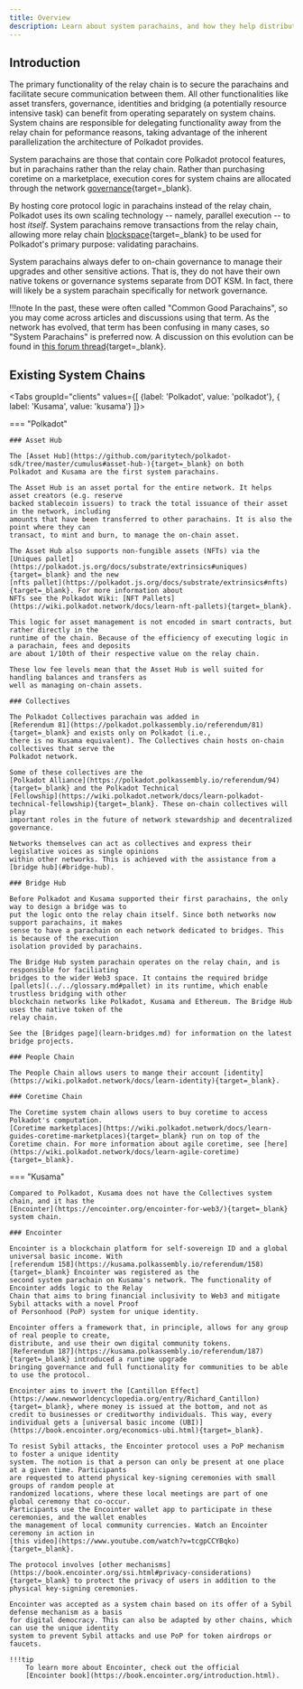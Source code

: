 ```yaml
---
title: Overview
description: Learn about system parachains, and how they help distribute resources over the Polkadot network, and which system chains are currently deployed
---
```


## Introduction

The primary functionality of the relay chain is to secure the parachains and facilitate secure
communication between them. All other functionalities like asset transfers, governance, identities
and bridging (a potentially resource intensive task) can benefit from operating separately on system
chains. System chains are responsible for delegating functionality away from the relay chain for
peformance reasons, taking advantage of the inherent parallelization the architecture of Polkadot
provides.

System parachains are those that contain core Polkadot protocol features, but in parachains rather
than the relay chain. Rather than purchasing coretime on a marketplace, execution cores for system
chains are allocated through the network [governance](https://wiki.polkadot.network/docs/learn-polkadot-opengov){target=_blank}.

By hosting core protocol logic in parachains instead of the relay chain, Polkadot uses its own
scaling technology -- namely, parallel execution -- to host _itself_. System parachains remove
transactions from the relay chain, allowing more relay chain
[blockspace](https://www.rob.tech/polkadot-blockspace-over-blockchains/){target=_blank} to be used for Polkadot's
primary purpose: validating parachains.

System parachains always defer to on-chain governance to manage their upgrades and other sensitive
actions. That is, they do not have their own native tokens or governance systems separate from DOT
KSM. In fact, there will likely be a system parachain specifically for network governance.

!!!note
    In the past, these were often called "Common Good Parachains", so you may come across articles and
    discussions using that term. As the network has evolved, that term has been confusing in many cases,
    so "System Parachains" is preferred now. A discussion on this evolution can be found in
    [this forum thread](https://forum.polkadot.network/t/polkadot-protocol-and-common-good-parachains/866){target=_blank}.

## Existing System Chains

<!-- prettier-ignore -->
<Tabs groupId="clients" values={[ {label: 'Polkadot', value: 'polkadot'}, { label: 'Kusama', value: 'kusama'} ]}>

=== "Polkadot"

    ### Asset Hub

    The [Asset Hub](https://github.com/paritytech/polkadot-sdk/tree/master/cumulus#asset-hub-){target=_blank} on both
    Polkadot and Kusama are the first system parachains.

    The Asset Hub is an asset portal for the entire network. It helps asset creators (e.g. reserve
    backed stablecoin issuers) to track the total issuance of their asset in the network, including
    amounts that have been transferred to other parachains. It is also the point where they can
    transact, to mint and burn, to manage the on-chain asset.

    The Asset Hub also supports non-fungible assets (NFTs) via the
    [Uniques pallet](https://polkadot.js.org/docs/substrate/extrinsics#uniques){target=_blank} and the new
    [nfts pallet](https://polkadot.js.org/docs/substrate/extrinsics#nfts){target=_blank}. For more information about
    NFTs see the Polkadot Wiki: [NFT Pallets](https://wiki.polkadot.network/docs/learn-nft-pallets){target=_blank}.

    This logic for asset management is not encoded in smart contracts, but rather directly in the
    runtime of the chain. Because of the efficiency of executing logic in a parachain, fees and deposits
    are about 1/10th of their respective value on the relay chain.

    These low fee levels mean that the Asset Hub is well suited for handling balances and transfers as
    well as managing on-chain assets.

    ### Collectives

    The Polkadot Collectives parachain was added in
    [Referendum 81](https://polkadot.polkassembly.io/referendum/81){target=_blank} and exists only on Polkadot (i.e.,
    there is no Kusama equivalent). The Collectives chain hosts on-chain collectives that serve the
    Polkadot network.

    Some of these collectives are the
    [Polkadot Alliance](https://polkadot.polkassembly.io/referendum/94){target=_blank} and the Polkadot Technical
    [Fellowship](https://wiki.polkadot.network/docs/learn-polkadot-technical-fellowship){target=_blank}. These on-chain collectives will play
    important roles in the future of network stewardship and decentralized governance.

    Networks themselves can act as collectives and express their legislative voices as single opinions
    within other networks. This is achieved with the assistance from a [bridge hub](#bridge-hub).

    ### Bridge Hub

    Before Polkadot and Kusama supported their first parachains, the only way to design a bridge was to
    put the logic onto the relay chain itself. Since both networks now support parachains, it makes
    sense to have a parachain on each network dedicated to bridges. This is because of the execution
    isolation provided by parachains.

    The Bridge Hub system parachain operates on the relay chain, and is responsible for faciliating
    bridges to the wider Web3 space. It contains the required bridge
    [pallets](../../glossary.md#pallet) in its runtime, which enable trustless bridging with other
    blockchain networks like Polkadot, Kusama and Ethereum. The Bridge Hub uses the native token of the
    relay chain.

    See the [Bridges page](learn-bridges.md) for information on the latest bridge projects.

    ### People Chain

    The People Chain allows users to mange their account [identity](https://wiki.polkadot.network/docs/learn-identity){target=_blank}.

    ### Coretime Chain

    The Coretime system chain allows users to buy coretime to access Polkadot's computation.
    [Coretime marketplaces](https://wiki.polkadot.network/docs/learn-guides-coretime-marketplaces){target=_blank} run on top of the Coretime chain. For more information about agile coretime, see [here](https://wiki.polkadot.network/docs/learn-agile-coretime){target=_blank}.

=== "Kusama"

    Compared to Polkadot, Kusama does not have the Collectives system chain, and it has the
    [Encointer](https://encointer.org/encointer-for-web3/){target=_blank} system chain.

    ### Encointer

    Encointer is a blockchain platform for self-sovereign ID and a global universal basic income. With
    [referendum 158](https://kusama.polkassembly.io/referendum/158){target=_blank} Encointer was registered as the
    second system parachain on Kusama's network. The functionality of Encointer adds logic to the Relay
    Chain that aims to bring financial inclusivity to Web3 and mitigate Sybil attacks with a novel Proof
    of Personhood (PoP) system for unique identity.

    Encointer offers a framework that, in principle, allows for any group of real people to create,
    distribute, and use their own digital community tokens.
    [Referendum 187](https://kusama.polkassembly.io/referendum/187){target=_blank} introduced a runtime upgrade
    bringing governance and full functionality for communities to be able to use the protocol.

    Encointer aims to invert the [Cantillon Effect](https://www.newworldencyclopedia.org/entry/Richard_Cantillon){target=_blank}, where money is issued at the bottom, and not as credit to businesses or creditworthy individuals. This way, every individual gets a [universal basic income (UBI)](https://book.encointer.org/economics-ubi.html){target=_blank}.

    To resist Sybil attacks, the Encointer protocol uses a PoP mechanism to foster a unique identity
    system. The notion is that a person can only be present at one place at a given time. Participants
    are requested to attend physical key-signing ceremonies with small groups of random people at
    randomized locations, where these local meetings are part of one global ceremony that co-occur.
    Participants use the Encointer wallet app to participate in these ceremonies, and the wallet enables
    the management of local community currencies. Watch an Encointer ceremony in action in
    [this video](https://www.youtube.com/watch?v=tcgpCCYBqko){target=_blank}.

    The protocol involves [other mechanisms](https://book.encointer.org/ssi.html#privacy-considerations){target=_blank} to protect the privacy of users in addition to the physical key-signing ceremonies.

    Encointer was accepted as a system chain based on its offer of a Sybil defense mechanism as a basis
    for digital democracy. This can also be adapted by other chains, which can use the unique identity
    system to prevent Sybil attacks and use PoP for token airdrops or faucets.

    !!!tip
        To learn more about Encointer, check out the official
        [Encointer book](https://book.encointer.org/introduction.html).

